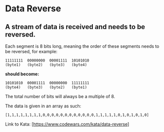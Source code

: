 # Data Reverse

## A stream of data is received and needs to be reversed.

Each segment is 8 bits long, meaning the order of these segments needs to be reversed, for example:

    11111111  00000000  00001111  10101010
    (byte1)   (byte2)   (byte3)   (byte4)

**should become:**

    10101010  00001111  00000000  11111111
    (byte4)   (byte3)   (byte2)   (byte1)

The total number of bits will always be a multiple of 8.

The data is given in an array as such:

    [1,1,1,1,1,1,1,1,0,0,0,0,0,0,0,0,0,0,0,0,1,1,1,1,1,0,1,0,1,0,1,0]

Link to Kata: [https://www.codewars.com/kata/data-reverse]